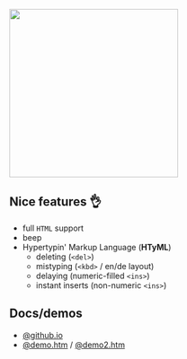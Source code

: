 <img src="https://mntn-dev.github.io/t.js/t.js.png" height="300" width="300" alt=""/><br/>

Nice features 👌
---
* full <code>HTML</code> support
* beep
* Hypertypin' Markup Language (__HTyML__)
  * deleting (<code>&lt;del&gt;</code>)
  * mistyping (<code>&lt;kbd&gt;</code> / en/de layout)
  * delaying (numeric-filled <code>&lt;ins&gt;</code>)
  * instant inserts (non-numeric <code>&lt;ins&gt;</code>)
  


Docs/demos
---
* <a href="https://mntn-dev.github.io/t.js/" target="_blank">@github.io</a>
* <a href="https://rawgit.com/mntn-dev/t.js/master/demo.htm" target="_blank">@demo.htm</a> / <a href="https://rawgit.com/mntn-dev/t.js/master/demo2.htm" target="_blank">@demo2.htm</a>
